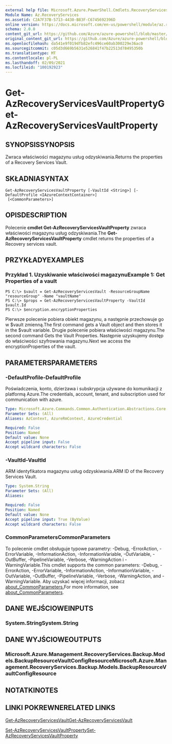 ```yaml
---
external help file: Microsoft.Azure.PowerShell.Cmdlets.RecoveryServices.Backup.dll-Help.xml
Module Name: Az.RecoveryServices
ms.assetid: C2A7F37B-5713-4430-B83F-C6745692396D
online version: https://docs.microsoft.com/en-us/powershell/module/az.recoveryservices/get-azrecoveryservicesvaultproperty
schema: 2.0.0
content_git_url: https://github.com/Azure/azure-powershell/blob/master/src/RecoveryServices/RecoveryServices/help/Get-AzRecoveryServicesVaultProperty.md
original_content_git_url: https://github.com/Azure/azure-powershell/blob/master/src/RecoveryServices/RecoveryServices/help/Get-AzRecoveryServicesVaultProperty.md
ms.openlocfilehash: da541e9f019dfb82efc496ce60ab300229e36ac0
ms.sourcegitcommit: c05d3d669b5631e526841f47b22513d78495350b
ms.translationtype: MT
ms.contentlocale: pl-PL
ms.lasthandoff: 02/09/2021
ms.locfileid: "100192923"
---
```

# <span data-ttu-id="a0e33-101">Get-AzRecoveryServicesVaultProperty</span><span class="sxs-lookup"><span data-stu-id="a0e33-101">Get-AzRecoveryServicesVaultProperty</span></span>

## <span data-ttu-id="a0e33-102">SYNOPSIS</span><span class="sxs-lookup"><span data-stu-id="a0e33-102">SYNOPSIS</span></span>
<span data-ttu-id="a0e33-103">Zwraca właściwości magazynu usług odzyskiwania.</span><span class="sxs-lookup"><span data-stu-id="a0e33-103">Returns the properties of a Recovery Services Vault.</span></span>

## <span data-ttu-id="a0e33-104">SKŁADNIA</span><span class="sxs-lookup"><span data-stu-id="a0e33-104">SYNTAX</span></span>

```
Get-AzRecoveryServicesVaultProperty [-VaultId <String>] [-DefaultProfile <IAzureContextContainer>]
 [<CommonParameters>]
```

## <span data-ttu-id="a0e33-105">OPIS</span><span class="sxs-lookup"><span data-stu-id="a0e33-105">DESCRIPTION</span></span>
<span data-ttu-id="a0e33-106">Polecenie **cmdlet Get-AzRecoveryServicesVaultProperty** zwraca właściwości magazynu usług odzyskiwania.</span><span class="sxs-lookup"><span data-stu-id="a0e33-106">The **Get-AzRecoveryServicesVaultProperty** cmdlet returns the properties of a Recovery services vault.</span></span>

## <span data-ttu-id="a0e33-107">PRZYKŁADY</span><span class="sxs-lookup"><span data-stu-id="a0e33-107">EXAMPLES</span></span>

### <span data-ttu-id="a0e33-108">Przykład 1. Uzyskiwanie właściwości magazynu</span><span class="sxs-lookup"><span data-stu-id="a0e33-108">Example 1: Get Properties of a vault</span></span>
```
PS C:\> $vault = Get-AzRecoveryServicesVault -ResourceGroupName "resourceGroup" -Name "vaultName"
PS C:\> $props = Get-AzRecoveryServicesVaultProperty -VaultId $vault.Id
PS C:\> $encryption.encryptionProperties
```

<span data-ttu-id="a0e33-109">Pierwsze polecenie pobiera obiekt magazynu, a następnie przechowuje go w $vault zmienną.</span><span class="sxs-lookup"><span data-stu-id="a0e33-109">The first command gets a Vault object and then stores it in the $vault variable.</span></span>
<span data-ttu-id="a0e33-110">Drugie polecenie pobiera właściwości magazynu.</span><span class="sxs-lookup"><span data-stu-id="a0e33-110">The second command Gets the Vault Properties.</span></span> <span data-ttu-id="a0e33-111">Następnie uzyskujemy dostęp do właściwości szyfrowania magazynu.</span><span class="sxs-lookup"><span data-stu-id="a0e33-111">Next we access the encryptionProperties of the vault.</span></span>

## <span data-ttu-id="a0e33-112">PARAMETERS</span><span class="sxs-lookup"><span data-stu-id="a0e33-112">PARAMETERS</span></span>

### <span data-ttu-id="a0e33-113">-DefaultProfile</span><span class="sxs-lookup"><span data-stu-id="a0e33-113">-DefaultProfile</span></span>
<span data-ttu-id="a0e33-114">Poświadczenia, konto, dzierżawa i subskrypcja używane do komunikacji z platformą Azure.</span><span class="sxs-lookup"><span data-stu-id="a0e33-114">The credentials, account, tenant, and subscription used for communication with azure.</span></span>

```yaml
Type: Microsoft.Azure.Commands.Common.Authentication.Abstractions.Core.IAzureContextContainer
Parameter Sets: (All)
Aliases: AzContext, AzureRmContext, AzureCredential

Required: False
Position: Named
Default value: None
Accept pipeline input: False
Accept wildcard characters: False
```

### <span data-ttu-id="a0e33-115">-VaultId</span><span class="sxs-lookup"><span data-stu-id="a0e33-115">-VaultId</span></span>
<span data-ttu-id="a0e33-116">ARM identyfikatora magazynu usług odzyskiwania.</span><span class="sxs-lookup"><span data-stu-id="a0e33-116">ARM ID of the Recovery Services Vault.</span></span>

```yaml
Type: System.String
Parameter Sets: (All)
Aliases:

Required: False
Position: Named
Default value: None
Accept pipeline input: True (ByValue)
Accept wildcard characters: False
```

### <span data-ttu-id="a0e33-117">CommonParameters</span><span class="sxs-lookup"><span data-stu-id="a0e33-117">CommonParameters</span></span>
<span data-ttu-id="a0e33-118">To polecenie cmdlet obsługuje typowe parametry: -Debug, -ErrorAction, -ErrorVariable, -InformationAction, -InformationVariable, -OutVariable, -OutBuffer, -PipelineVariable, -Verbose, -WarningAction i -WarningVariable.</span><span class="sxs-lookup"><span data-stu-id="a0e33-118">This cmdlet supports the common parameters: -Debug, -ErrorAction, -ErrorVariable, -InformationAction, -InformationVariable, -OutVariable, -OutBuffer, -PipelineVariable, -Verbose, -WarningAction, and -WarningVariable.</span></span> <span data-ttu-id="a0e33-119">Aby uzyskać więcej informacji, zobacz [about_CommonParameters.](http://go.microsoft.com/fwlink/?LinkID=113216)</span><span class="sxs-lookup"><span data-stu-id="a0e33-119">For more information, see [about_CommonParameters](http://go.microsoft.com/fwlink/?LinkID=113216).</span></span>

## <span data-ttu-id="a0e33-120">DANE WEJŚCIOWE</span><span class="sxs-lookup"><span data-stu-id="a0e33-120">INPUTS</span></span>

### <span data-ttu-id="a0e33-121">System.String</span><span class="sxs-lookup"><span data-stu-id="a0e33-121">System.String</span></span>

## <span data-ttu-id="a0e33-122">DANE WYJŚCIOWE</span><span class="sxs-lookup"><span data-stu-id="a0e33-122">OUTPUTS</span></span>

### <span data-ttu-id="a0e33-123">Microsoft.Azure.Management.RecoveryServices.Backup.Models.BackupResourceVaultConfigResource</span><span class="sxs-lookup"><span data-stu-id="a0e33-123">Microsoft.Azure.Management.RecoveryServices.Backup.Models.BackupResourceVaultConfigResource</span></span>

## <span data-ttu-id="a0e33-124">NOTATKI</span><span class="sxs-lookup"><span data-stu-id="a0e33-124">NOTES</span></span>

## <span data-ttu-id="a0e33-125">LINKI POKREWNE</span><span class="sxs-lookup"><span data-stu-id="a0e33-125">RELATED LINKS</span></span>

[<span data-ttu-id="a0e33-126">Get-AzRecoveryServicesVault</span><span class="sxs-lookup"><span data-stu-id="a0e33-126">Get-AzRecoveryServicesVault</span></span>](./Get-AzRecoveryServicesVault.md)

[<span data-ttu-id="a0e33-127">Set-AzRecoveryServicesVaultProperty</span><span class="sxs-lookup"><span data-stu-id="a0e33-127">Set-AzRecoveryServicesVaultProperty</span></span>](./Set-AzRecoveryServicesVaultProperty.md)
